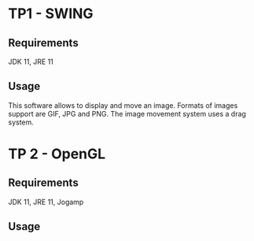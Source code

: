 # TP1 - SWING
## Requirements
JDK 11, JRE 11
## Usage
This software allows to display and move an image. Formats of images support are GIF, JPG and PNG. The image movement system uses a drag system.
# TP 2 - OpenGL
## Requirements
JDK 11, JRE 11, Jogamp
## Usage
